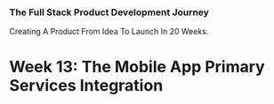 ### The Full Stack Product Development Journey
Creating A Product From Idea To Launch In 20 Weeks.

# Week 13: The Mobile App Primary Services Integration
